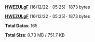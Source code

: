 [**HWEZULgF**](/data/HWEZULgF.txt) (16/12/22 - 05:25)- 1873 bytes

[**HWEZULgF**](/data/HWEZULgF.txt) (16/12/22 - 05:25)- 1873 bytes

**Total Datas**: 165

**Total Size**: 0.73 MB / 751.7 KB